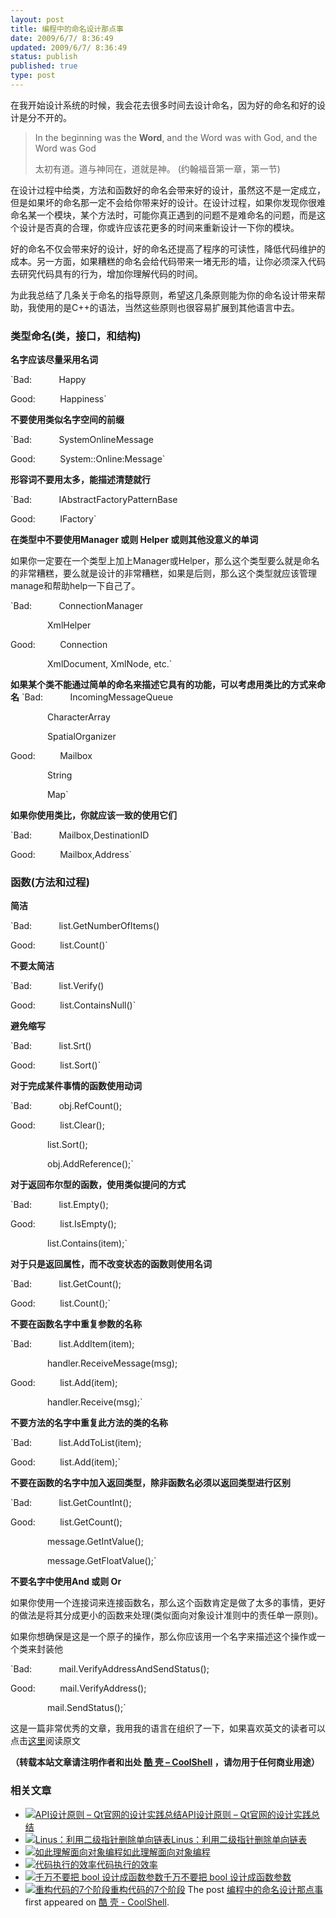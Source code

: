 ```yaml
---
layout: post
title: 编程中的命名设计那点事
date: 2009/6/7/ 8:36:49
updated: 2009/6/7/ 8:36:49
status: publish
published: true
type: post
---
```


在我开始设计系统的时候，我会花去很多时间去设计命名，因为好的命名和好的设计是分不开的。



> In the beginning was the **Word**, and the Word was with God, and the Word was God  
> 
> 太初有道。道与神同在，道就是神。 (约翰福音第一章，第一节)
> 
> 


在设计过程中给类，方法和函数好的命名会带来好的设计，虽然这不是一定成立，但是如果坏的命名那一定不会给你带来好的设计。在设计过程，如果你发现你很难命名某一个模块，某个方法时，可能你真正遇到的问题不是难命名的问题，而是这个设计是否真的合理，你或许应该花更多的时间来重新设计一下你的模块。


好的命名不仅会带来好的设计，好的命名还提高了程序的可读性，降低代码维护的成本。另一方面，如果糟糕的命名会给代码带来一堵无形的墙，让你必须深入代码去研究代码具有的行为，增加你理解代码的时间。


为此我总结了几条关于命名的指导原则，希望这几条原则能为你的命名设计带来帮助，我使用的是C++的语法，当然这些原则也很容易扩展到其他语言中去。


### 类型命名(类，接口，和结构)


  




**名字应该尽量采用名词**  

`Bad:           Happy  

Good:          Happiness`



**不要使用类似名字空间的前缀**  

`Bad:           SystemOnlineMessage  

Good:          System::Online:Message`


**形容词不要用太多，能描述清楚就行**  

`Bad:           IAbstractFactoryPatternBase  

Good:          IFactory`


**在类型中不要使用Manager 或则 Helper 或则其他没意义的单词**  

如果你一定要在一个类型上加上Manager或Helper，那么这个类型要么就是命名的非常糟糕，要么就是设计的非常糟糕，如果是后则，那么这个类型就应该管理manage和帮助help一下自己了。  

`Bad:           ConnectionManager  

               XmlHelper  

Good:          Connection  

               XmlDocument, XmlNode, etc.`


**如果某个类不能通过简单的命名来描述它具有的功能，可以考虑用类比的方式来命名** `Bad:           IncomingMessageQueue  

               CharacterArray  

               SpatialOrganizer  

Good:          Mailbox  

               String  

               Map`


**如果你使用类比，你就应该一致的使用它们**  

`Bad:           Mailbox,DestinationID  

Good:          Mailbox,Address`


### 函数(方法和过程)


  




**简洁**  

`Bad:           list.GetNumberOfItems()  

Good:          list.Count()`


**不要太简洁**  

`Bad:           list.Verify()  

Good:          list.ContainsNull()`


**避免缩写**  

`Bad:           list.Srt()  

Good:          list.Sort()`


**对于完成某件事情的函数使用动词**  

`Bad:           obj.RefCount();  

Good:          list.Clear();  

               list.Sort();  

               obj.AddReference();`


**对于返回布尔型的函数，使用类似提问的方式**  

`Bad:           list.Empty();  

Good:          list.IsEmpty();  

               list.Contains(item);`


**对于只是返回属性，而不改变状态的函数则使用名词**  

`Bad:           list.GetCount();  

Good:          list.Count();`


**不要在函数名字中重复参数的名称**  

`Bad:           list.AddItem(item);  

               handler.ReceiveMessage(msg);  

Good:          list.Add(item);  

               handler.Receive(msg);`


**不要方法的名字中重复此方法的类的名称**  

`Bad:           list.AddToList(item);  

Good:          list.Add(item);`


**不要在函数的名字中加入返回类型，除非函数名必须以返回类型进行区别**  

`Bad:           list.GetCountInt();  

Good:          list.GetCount();  

               message.GetIntValue();  

               message.GetFloatValue();`


**不要名字中使用And 或则 Or**  

如果你使用一个连接词来连接函数名，那么这个函数肯定是做了太多的事情，更好的做法是将其分成更小的函数来处理(类似面向对象设计准则中的责任单一原则)。  

如果你想确保是这是一个原子的操作，那么你应该用一个名字来描述这个操作或一个类来封装他  

`Bad:           mail.VerifyAddressAndSendStatus();  

Good:          mail.VerifyAddress();  

               mail.SendStatus();`


这是一篇非常优秀的文章，我用我的语言在组织了一下，如果喜欢英文的读者可以点击[这里](http://journal.stuffwithstuff.com/2009/06/05/naming-things-in-code/)阅读原文



**（转载本站文章请注明作者和出处 [酷 壳 – CoolShell](https://coolshell.cn/) ，请勿用于任何商业用途）**



### 相关文章

* [![API设计原则 – Qt官网的设计实践总结](https://coolshell.cn/wp-content/uploads/2017/07/api-design-300x278-2-150x150.jpg)](https://coolshell.cn/articles/18024.html)[API设计原则 – Qt官网的设计实践总结](https://coolshell.cn/articles/18024.html)
* [![Linus：利用二级指针删除单向链表](https://coolshell.cn/wp-content/uploads/2013/02/linus_pointer_to_pointer-150x150.jpg)](https://coolshell.cn/articles/8990.html)[Linus：利用二级指针删除单向链表](https://coolshell.cn/articles/8990.html)
* [![如此理解面向对象编程](https://coolshell.cn/wp-content/plugins/wordpress-23-related-posts-plugin/static/thumbs/8.jpg)](https://coolshell.cn/articles/8745.html)[如此理解面向对象编程](https://coolshell.cn/articles/8745.html)
* [![代码执行的效率](https://coolshell.cn/wp-content/uploads/2012/07/muxnt-150x150.jpg)](https://coolshell.cn/articles/7886.html)[代码执行的效率](https://coolshell.cn/articles/7886.html)
* [![千万不要把 bool 设计成函数参数](https://coolshell.cn/wp-content/plugins/wordpress-23-related-posts-plugin/static/thumbs/14.jpg)](https://coolshell.cn/articles/5444.html)[千万不要把 bool 设计成函数参数](https://coolshell.cn/articles/5444.html)
* [![重构代码的7个阶段](https://coolshell.cn/wp-content/uploads/2011/08/538efefbjw1dt8f6ua5rpg-150x150.gif)](https://coolshell.cn/articles/5201.html)[重构代码的7个阶段](https://coolshell.cn/articles/5201.html)
The post [编程中的命名设计那点事](https://coolshell.cn/articles/990.html) first appeared on [酷 壳 - CoolShell](https://coolshell.cn).